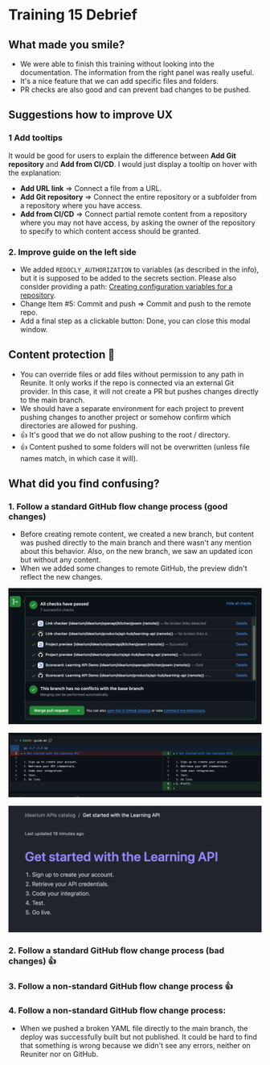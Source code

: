 # Training 15 Debrief

## What made you smile?

* We were able to finish this training without looking into the documentation. The information from the right panel was really useful.
* It's a nice feature that we can add specific files and folders.
* PR checks are also good and can prevent bad changes to be pushed.

## Suggestions how to improve UX

### 1 Add tooltips
It would be good for users to explain the difference between **Add Git repository** and **Add from CI/CD**. I would just display a tooltip on hover with the explanation:

* **Add URL link** => Connect a file from a URL.
* **Add Git repository** => Connect the entire repository or a subfolder from a repository where you have access.
* **Add from CI/CD** => Connect partial remote content from a repository where you may not have access, by asking the owner of the repository to specify to which content access should be granted.

### 2. Improve guide on the left side
* We added `REDOCLY_AUTHORIZATION` to variables (as described in the info), but it is supposed to be added to the secrets section. Please also consider providing a path: [Creating configuration variables for a repository](https://docs.github.com/en/actions/writing-workflows/choosing-what-your-workflow-does/variables#creating-configuration-variables-for-a-repository).
* Change Item #5: Commit and push => Commit and push to the remote repo.
* Add a final step as a clickable button: Done, you can close this modal window.

## Content protection 🚨
* You can override files or add files without permission to any path in Reunite. It only works if the repo is connected via an external Git provider. In this case, it will not create a PR but pushes changes directly to the main branch.
* We should have a separate environment for each project to prevent pushing changes to another project or somehow confirm which directories are allowed for pushing.
* 👍 It's good that we do not allow pushing to the root / directory.
* 👍 Content pushed to some folders will not be overwritten (unless file names match, in which case it will).
  
## What did you find confusing?

### 1. Follow a standard GitHub flow change process (good changes)
* Before creating remote content, we created a new branch, but content was pushed directly to the main branch and there wasn't any mention about this behavior. Also, on the new branch, we saw an updated icon but without any content.
* When we added some changes to remote GitHub, the preview didn't reflect the new changes.

![github-checks.png](./images/github-checks.png)

![updated-content-from-github.png](./images/updated-content-from-github.png)

![not-updated-content-from-preview.png](./images/not-updated-content-from-preview.png)

### 2. Follow a standard GitHub flow change process (bad changes) 👍

### 3. Follow a non-standard GitHub flow change process 👍

### 4. Follow a non-standard GitHub flow change process:
* When we pushed a broken YAML file directly to the main branch, the deploy was successfully built but not published. It could be hard to find that something is wrong because we didn't see any errors, neither on Reuniter nor on GitHub.
